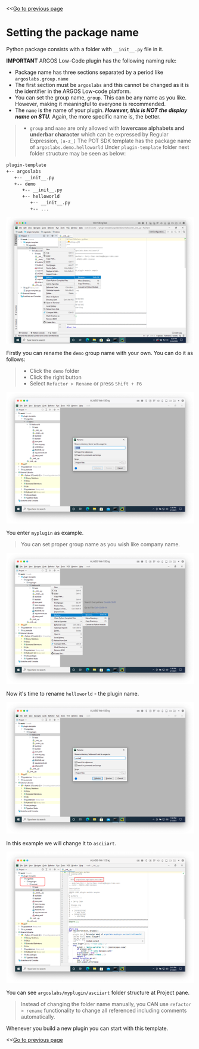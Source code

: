 <<[Go to previous page](ARGOS_RPA_POT_SDK_on_Windows10.md)

# Setting the package name

Python package consists with a folder with `__init__.py` file in it.

**IMPORTANT** ARGOS Low-Code plugin has the following naming rule:
* Package name has three sections separated by a period like `argoslabs.group.name`
* The first section must be `argoslabs` and this cannot be changed as it is the identifier in the ARGOS Low-code platform.
* You can set the group name, `group`. This can be any name as you like. However, making it meaningful to everyone is recommended.
* The `name` is the name of your plugin. ***However, this is NOT the display name on STU.*** Again, the more specific name is, the better.

> * `group` and `name` are only allowed with **lowercase alphabets and underbar character** which can be expressed by Regular Expression,  `[a-z_]`
> The POT SDK template has the package name of `argoslabs.demo.helloworld`
> Under `plugin-template` folder next folder structure may be seen as below:

```sh
plugin-template
+-- argoslabs
   +-- __init__.py
   +-- demo
      +-- __init__.py
      +-- helloworld
         +-- __init__.py
         +-- ...
```

![01-rename-second-level](https://raw.githubusercontent.com/argos-labs/pot-sdk-doc/main/Captures/03-Make_Plugin_PyCharm/03-naming/01-rename-second-level.png)

Firstly you can rename the `demo` group name with your own.
You can do it as follows:
> * Click the `demo` folder
> * Click the right button
> * Select `Refactor > Rename` or press `Shift + F6`

![02-rename-demo](https://raw.githubusercontent.com/argos-labs/pot-sdk-doc/main/Captures/03-Make_Plugin_PyCharm/03-naming/02-rename-demo.png)

You enter `myplugin` as example. 
> You can set proper group name as you wish like company name.

![03-rename-third](https://raw.githubusercontent.com/argos-labs/pot-sdk-doc/main/Captures/03-Make_Plugin_PyCharm/03-naming/03-rename-third.png)

Now it's time to rename `helloworld` - the plugin name.

![04-rename-hello.png](https://raw.githubusercontent.com/argos-labs/pot-sdk-doc/main/Captures/03-Make_Plugin_PyCharm/03-naming/04-rename-hello.png)

In this example we will change it to `asciiart`.

![05-check-changed](https://raw.githubusercontent.com/argos-labs/pot-sdk-doc/main/Captures/03-Make_Plugin_PyCharm/03-naming/05-check-changed.png)

You can see `argoslabs/myplugin/asciiart` folder structure at Project pane.

> Instead of changing the folder name manually, you CAN use `refactor > rename` functionality to change all referenced including comments automatically.

Whenever you build a new plugin you can start with this template.

<<[Go to previous page](ARGOS_RPA_POT_SDK_on_Windows10.md)
